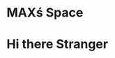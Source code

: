<html>
<head>
  <h1>MAXś Space</h1>
 <script src="https://cdn.onesignal.com/sdks/web/v16/OneSignalSDK.page.js" defer></script>
<script>
  window.OneSignalDeferred = window.OneSignalDeferred || [];
  OneSignalDeferred.push(function(OneSignal) {
    OneSignal.init({
      appId: "f11399dd-e198-41a0-8aae-a2a6e1448ad5",
    });
  });
</script>
</head>
 
<body>

<h1>Hi there Stranger</h1>
  
 
</body>
</html>
